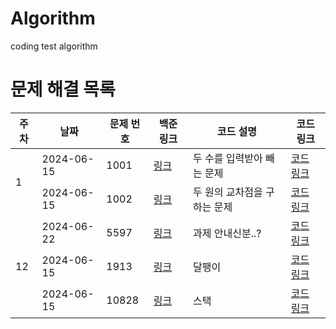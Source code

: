 # Algorithm

coding test algorithm

# 문제 해결 목록

<table>
  <thead>
    <tr>
        <th>주차</th>
        <th>날짜</th>
        <th>문제 번호</th>
        <th>백준 링크</th>
        <th>코드 설명</th>
        <th>코드 링크</th>
    </tr>
  </thead>
  <tbody>
    <tr>
        <td rowspan="2">1</td>
        <td >2024-06-15</td>
        <td>1001</td>
        <td><a href="https://www.acmicpc.net/problem/1001">링크</a></td>
        <td>두 수를 입력받아 빼는 문제</td>
        <td><a href="https://github.com/username/repository/blob/main/1001.java">코드 링크</a></td>
    </tr>
    <tr>
        <td >2024-06-15</td>    
        <td>1002</td>
        <td><a href="https://www.acmicpc.net/problem/1002">링크</a></td>
        <td>두 원의 교차점을 구하는 문제</td>
        <td><a href="https://github.com/username/repository/blob/main/1002.java">코드 링크</a></td>
    </tr>
    <tr>
        <td rowspan="3">12</td>
        <td >2024-06-22</td>
        <td>5597</td>
        <td><a href="https://www.acmicpc.net/problem/5597">링크</a></td>
        <td>과제 안내신분..?</td>
        <td><a href="https://github.com/yzooop/Algorithm/blob/main/code/BOJ5597.py">코드 링크</a></td>
    </tr>
    <tr>
        <td >2024-06-15</td>    
        <td>1913</td>
        <td><a href="https://www.acmicpc.net/problem/1913">링크</a></td>
        <td>달팽이</td>
        <td><a href="https://github.com/yzooop/Algorithm/blob/main/code/BOJ5597.py">코드 링크</a></td>
    </tr>
    <tr>
        <td >2024-06-15</td>    
        <td>10828</td>
        <td><a href="https://www.acmicpc.net/problem/10828">링크</a></td>
        <td>스택</td>
        <td><a href="https://github.com/yzooop/Algorithm/blob/main/code/BOJ5597.py">코드 링크</a></td>
    </tr>
  </tbody>
</table>